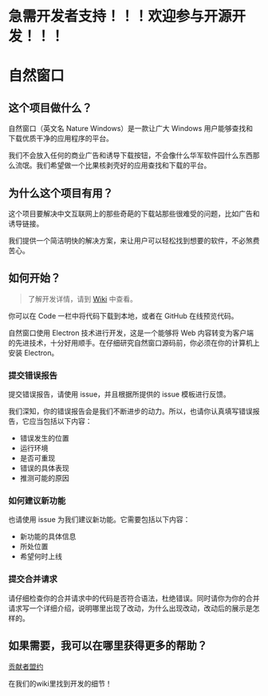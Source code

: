 # **急需开发者支持！！！欢迎参与开源开发！！！**

# 自然窗口

## 这个项目做什么？

自然窗口（英文名 Nature Windows）是一款让广大 Windows 用户能够查找和下载优质干净的应用程序的平台。

我们不会放入任何的商业广告和诱导下载按钮，不会像什么华军软件园什么东西那么流氓。我们希望做一个比果核剥壳好的应用查找和下载的平台。

## 为什么这个项目有用？

这个项目要解决中文互联网上的那些奇葩的下载站那些很难受的问题，比如广告和诱导链接。

我们提供一个简洁明快的解决方案，来让用户可以轻松找到想要的软件，不必煞费苦心。

## 如何开始？

> 了解开发详情，请到 [Wiki](https://github.com/PridePlayer/NatureWindows/wiki) 中查看。

你可以在 Code 一栏中将代码下载到本地，或者在 GitHub 在线预览代码。

自然窗口使用 Electron 技术进行开发，这是一个能够将 Web 内容转变为客户端的先进技术，十分好用顺手。在仔细研究自然窗口源码前，你必须在你的计算机上安装 Electron。

### 提交错误报告

提交错误报告，请使用 issue，并且根据所提供的 issue 模板进行反馈。

我们深知，你的错误报告会是我们不断进步的动力。所以，也请你认真填写错误报告，它应当包括以下内容：

- 错误发生的位置
- 运行环境
- 是否可重现
- 错误的具体表现
- 推测可能的原因

### 如何建议新功能

也请使用 issue 为我们建议新功能。它需要包括以下内容：

- 新功能的具体信息
- 所处位置
- 希望何时上线

### 提交合并请求

请仔细检查你的合并请求中的代码是否符合语法，杜绝错误。同时请你为你的合并请求写一个详细介绍，说明哪里出现了改动，为什么出现改动，改动后的展示是怎样的。

## 如果需要，我可以在哪里获得更多的帮助？

[贡献者盟约](https://www.contributor-covenant.org/zh-cn/version/1/4/code-of-conduct/code_of_conduct.md)

在我们的wiki里找到开发的细节！
